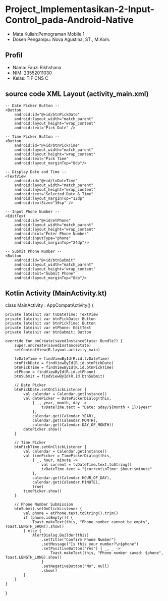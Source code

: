 # Project_Implementasikan-2-Input-Control_pada-Android-Native
<ul>
  <li>Mata Kuliah:Pemograman Mobile 1 </li>
  <li>Dosen Pengampu: Nova Agustina, ST., M.Kom.</li>
</ul>

## Profil
<ul>
  <li>Nama: Fauzi Rikhshana</li>
  <li>NIM: 23552011030</li>
  <li>Kelas: TIF CNS C</li>
</ul>

## source code XML Layout (activity_main.xml)
<p>
<?xml version="1.0" encoding="utf-8"?>
<LinearLayout xmlns:android="http://schemas.android.com/apk/res/android"
    android:id="@+id/rootLayout"
    android:layout_width="match_parent"
    android:layout_height="match_parent"
    android:orientation="vertical"
    android:padding="24dp">

    -- Date Picker Button --
    <Button
        android:id="@+id/btnPickDate"
        android:layout_width="match_parent"
        android:layout_height="wrap_content"
        android:text="Pick Date" />

    -- Time Picker Button --
    <Button
        android:id="@+id/btnPickTime"
        android:layout_width="match_parent"
        android:layout_height="wrap_content"
        android:text="Pick Time"
        android:layout_marginTop="8dp"/>

    -- Display Date and Time --
    <TextView
        android:id="@+id/tvDateTime"
        android:layout_width="match_parent"
        android:layout_height="wrap_content"
        android:text="Selected Date & Time"
        android:layout_marginTop="12dp"
        android:textSize="16sp" />

    -- Input Phone Number --
    <EditText
        android:id="@+id/etPhone"
        android:layout_width="match_parent"
        android:layout_height="wrap_content"
        android:hint="Enter Phone Number"
        android:inputType="phone"
        android:layout_marginTop="24dp"/>

    -- Submit Phone Number --
    <Button
        android:id="@+id/btnSubmit"
        android:layout_width="match_parent"
        android:layout_height="wrap_content"
        android:text="Submit Phone"
        android:layout_marginTop="8dp"/>
</LinearLayout>

## Kotlin Activity (MainActivity.kt)
class MainActivity : AppCompatActivity() {

    private lateinit var tvDateTime: TextView
    private lateinit var btnPickDate: Button
    private lateinit var btnPickTime: Button
    private lateinit var etPhone: EditText
    private lateinit var btnSubmit: Button

    override fun onCreate(savedInstanceState: Bundle?) {
        super.onCreate(savedInstanceState)
        setContentView(R.layout.activity_main)

        tvDateTime = findViewById(R.id.tvDateTime)
        btnPickDate = findViewById(R.id.btnPickDate)
        btnPickTime = findViewById(R.id.btnPickTime)
        etPhone = findViewById(R.id.etPhone)
        btnSubmit = findViewById(R.id.btnSubmit)

        // Date Picker
        btnPickDate.setOnClickListener {
            val calendar = Calendar.getInstance()
            val datePicker = DatePickerDialog(this,
                { _, year, month, day ->
                    tvDateTime.text = "Date: $day/${month + 1}/$year"
                },
                calendar.get(Calendar.YEAR),
                calendar.get(Calendar.MONTH),
                calendar.get(Calendar.DAY_OF_MONTH))
            datePicker.show()
        }

        // Time Picker
        btnPickTime.setOnClickListener {
            val calendar = Calendar.getInstance()
            val timePicker = TimePickerDialog(this,
                { _, hour, minute ->
                    val current = tvDateTime.text.toString()
                    tvDateTime.text = "$current\nTime: $hour:$minute"
                },
                calendar.get(Calendar.HOUR_OF_DAY),
                calendar.get(Calendar.MINUTE),
                true)
            timePicker.show()
        }

        // Phone Number Submission
        btnSubmit.setOnClickListener {
            val phone = etPhone.text.toString().trim()
            if (phone.isEmpty()) {
                Toast.makeText(this, "Phone number cannot be empty", Toast.LENGTH_SHORT).show()
            } else {
                AlertDialog.Builder(this)
                    .setTitle("Confirm Phone Number")
                    .setMessage("Is this your number?\n$phone")
                    .setPositiveButton("Yes") { _, _ ->
                        Toast.makeText(this, "Phone number saved: $phone", Toast.LENGTH_LONG).show()
                    }
                    .setNegativeButton("No", null)
                    .show()
            }
        }
    }
}

</p>
